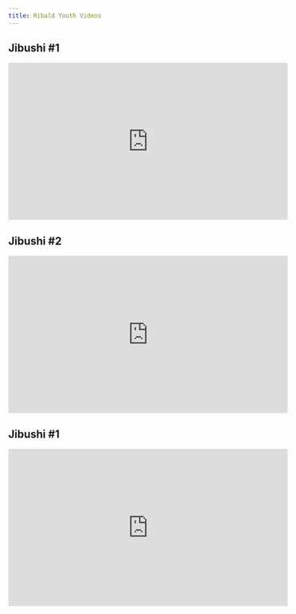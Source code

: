 ```yaml
---
title: Ribald Youth Videos
---
```


## Jibushi #1
<iframe width="560" height="315" src="https://www.youtube-nocookie.com/embed/UekofBFt5NM" title="YouTube video player" frameborder="0" allow="accelerometer; autoplay; clipboard-write; encrypted-media; gyroscope; picture-in-picture" allowfullscreen></iframe>

## Jibushi #2

<iframe width="560" height="315" src="https://www.youtube-nocookie.com/embed/fcmfw9Xq988" title="YouTube video player" frameborder="0" allow="accelerometer; autoplay; clipboard-write; encrypted-media; gyroscope; picture-in-picture" allowfullscreen></iframe>

## Jibushi #1

<iframe width="560" height="315" src="https://www.youtube-nocookie.com/embed/q8gUf13eH6w" title="YouTube video player" frameborder="0" allow="accelerometer; autoplay; clipboard-write; encrypted-media; gyroscope; picture-in-picture" allowfullscreen></iframe>
